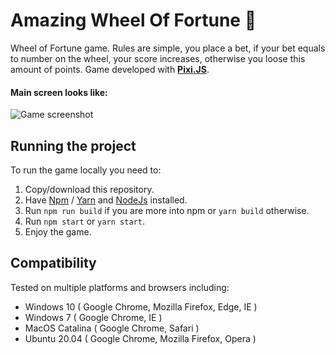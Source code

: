 # Amazing Wheel Of Fortune 🎡
Wheel of Fortune game. Rules are simple, you place a bet, if your bet equals to number on the wheel, your score increases, otherwise you loose this amount of points. Game developed with **[Pixi.JS](https://www.pixijs.com/)**.

#### Main screen looks like:
![Game screenshot](https://i.ibb.co/VYYHb8f/WOF.png "Game screenshot")

## Running the project

To run the game locally you need to:   
1. Copy/download this repository.
2. Have [Npm](https://www.npmjs.com/) / [Yarn](https://yarnpkg.com/) and [NodeJs](https://nodejs.org/en/) installed.
3. Run ``npm run build`` if you are more into npm or ``yarn build`` otherwise.
4. Run ``npm start`` or ``yarn start``.
5. Enjoy the game.

## Compatibility
Tested on multiple platforms and browsers including: 
- Windows 10 ( Google Chrome, Mozilla Firefox, Edge, IE )
- Windows 7 ( Google Chrome, IE )
- MacOS Catalina ( Google Chrome, Safari )
- Ubuntu 20.04 ( Google Chrome, Mozilla Firefox, Opera )
